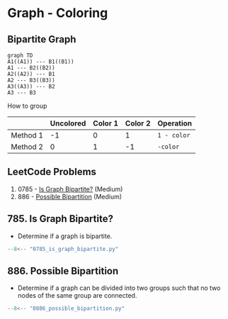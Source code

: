# Graph - Coloring

## Bipartite Graph

```mermaid
graph TD
A1((A1)) --- B1((B1))
A1 --- B2((B2))
A2((A2)) --- B1
A2 --- B3((B3))
A3((A3)) --- B2
A3 --- B3
```

How to group

|          | Uncolored | Color 1 | Color 2 | Operation   |
| -------- | --------- | ------- | ------- | ----------- |
| Method 1 | -1        | 0       | 1       | `1 - color` |
| Method 2 | 0         | 1       | -1      | `-color`    |

## LeetCode Problems

1. 0785 - [Is Graph Bipartite?](https://leetcode.com/problems/is-graph-bipartite/) (Medium)
2. 886 - [Possible Bipartition](https://leetcode.com/problems/possible-bipartition/) (Medium)

## 785. Is Graph Bipartite?

- Determine if a graph is bipartite.

```python
--8<-- "0785_is_graph_bipartite.py"
```

## 886. Possible Bipartition

- Determine if a graph can be divided into two groups such that no two nodes of the same group are connected.

```python
--8<-- "0886_possible_bipartition.py"
```
